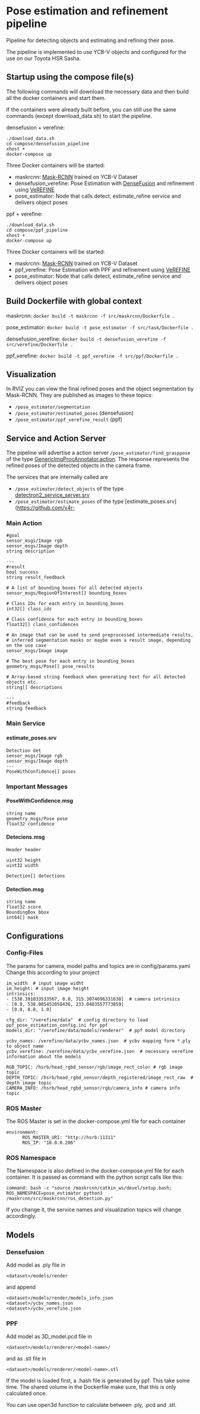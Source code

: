 # Pose estimation and refinement pipeline
Pipeline for detecting objects and estimating and refining their pose. 

The pipeline is implemented to use YCB-V objects and configured for the use on our Toyota HSR Sasha.

## Startup using the compose file(s)

The following commands will download the necessary data and then build all the docker containers and start them. 

If the containers were already built before, you can still use the same commands (except download_data.sh) to start the pipeline.

densefusion + verefine:
```
./download_data.sh
cd compose/densefusion_pipeline
xhost +
docker-compose up
```

Three Docker containers will be started:
- maskrcnn: [Mask-RCNN](https://github.com/matterport/Mask_RCNN) trained on YCB-V Dataset
- densefusion_verefine: Pose Estimation with [DenseFusion](https://github.com/j96w/DenseFusion) and refinement using [VeREFINE](https://github.com/dornik/verefine)
- pose_estimator: Node that calls detect, estimate_refine service and delivers object poses

ppf + verefine:
```
./download_data.sh
cd compose/ppf_pipeline
xhost +
docker-compose up
```

Three Docker containers will be started:
- maskrcnn: [Mask-RCNN](https://github.com/matterport/Mask_RCNN) trained on YCB-V Dataset
- ppf_verefine: Pose Estimation with PPF and refinement using [VeREFINE](https://github.com/dornik/verefine)
- pose_estimator: Node that calls detect, estimate_refine service and delivers object poses


## Build Dockerfile with global context

maskrcnn:
`docker build -t maskrcnn -f src/maskrcnn/Dockerfile .`

pose_estimator:
`docker build -t pose_estimator -f src/task/Dockerfile .`

densefusion_verefine:
`docker build -t densefusion_verefine -f src/verefine/Dockerfile .`

ppf_verefine:
`docker build -t ppf_verefine -f src/ppf/Dockerfile .`


## Visualization
In RVIZ you can view the final refined poses and the object segmentation by Mask-RCNN. 
They are published as images to these topics:
- ```/pose_estimator/segmentation```
- ```/pose_estimator/estimated_poses``` (densefusion)
- ```/pose_estimator/ppf_verefine_result``` (ppf)
 
## Service and Action Server
The pipeline will advertise a action server ```/pose_estimator/find_grasppose``` of the type [GenericImgProcAnnotator.action](https://github.com/v4r-tuwien/object_detector_msgs/blob/main/action/GenericImgProcAnnotator.action). The response represents the refined poses of the detected objects in the camera frame.

The services that are internally called are 
- ```/pose_estimator/detect_objects``` of the type [detectron2_service_server.srv](https://github.com/v4r-tuwien/object_detector_msgs/blob/main/srv/detectron2_service_server.srv) 
- ```/pose_estimator/estimate_poses``` of the type [estimate_poses.srv](https://github.com/v4r-

### Main Action
```
#goal
sensor_msgs/Image rgb
sensor_msgs/Image depth
string description

---
#result
bool success
string result_feedback

# A list of bounding boxes for all detected objects
sensor_msgs/RegionOfInterest[] bounding_boxes

# Class IDs for each entry in bounding_boxes
int32[] class_ids

# Class confidence for each entry in bounding_boxes
float32[] class_confidences

# An image that can be used to send preprocessed intermediate results,
# inferred segmentation masks or maybe even a result image, depending on the use case
sensor_msgs/Image image

# The best pose for each entry in bounding_boxes
geometry_msgs/Pose[] pose_results

# Array-based string feedback when generating text for all detected objects etc.
string[] descriptions

---
#feedback
string feedback
```

### Main Service

#### estimate_poses.srv
```
Detection det
sensor_msgs/Image rgb
sensor_msgs/Image depth
---
PoseWithConfidence[] poses
```

### Important Messages
#### PoseWithConfidence.msg
```
string name
geometry_msgs/Pose pose
float32 confidence
```

#### Detecions.msg
```
Header header

uint32 height
uint32 width

Detection[] detections
```

#### Detection.msg
```
string name
float32 score
BoundingBox bbox
int64[] mask
```

## Configurations
### Config-Files
The params for camera, model paths and topics are in config/params.yaml
Change this according to your project

```
im_width  # input image widht
im_height: # input image height
intrinsics:
- [538.391033533567, 0.0, 315.3074696331638]  # camera intrinsics
- [0.0, 538.085452058436, 233.0483557773859]
- [0.0, 0.0, 1.0]  

cfg_dir: "/verefine/data"  # config directory to load ppf_pose_estimation_config.ini for ppf
models_dir: "/verefine/data/models/renderer"  # ppf model directory

ycbv_names: /verefine/data/ycbv_names.json  # ycbv mapping form *.ply to object name
ycbv_verefine: /verefine/data/ycbv_verefine.json  # necessary verefine information about the models

RGB_TOPIC: /hsrb/head_rgbd_sensor/rgb/image_rect_color # rgb image topic
DEPTH_TOPIC: /hsrb/head_rgbd_sensor/depth_registered/image_rect_raw  # depth image topic
CAMERA_INFO: /hsrb/head_rgbd_sensor/rgb/camera_info # camera info topic
```

### ROS Master
The ROS Master is set in the docker-compose.yml file for each container 
```
environment:
      ROS_MASTER_URI: "http://hsrb:11311"
      ROS_IP: "10.0.0.206"
```
### ROS Namespace
The Namespace is also defined in the docker-compose.yml file for each container. It is passed as command with the python script calls like this:
```
command: bash -c "source /maskrcnn/catkin_ws/devel/setup.bash; ROS_NAMESPACE=pose_estimator python3 /maskrcnn/src/maskrcnn/ros_detection.py"
```

If you change it, the service names and visualization topics will change accordingly.

## Models

### Densefusion
Add model as .ply file in 
```
<dataset>/models/render
```
and append 
```
<dataset>/models/render/models_info.json
<dataset>/ycbv_names.json
<dataset>/ycbv_verefine.json
```

### PPF
Add model as 3D_model.pcd file in 
```
<dataset>/models/renderer/<model-name>/
```
and as .stl file in 
```
<dataset>/models/renderer/<model-name>.stl
```

If the model is loaded first, a .hash file is generated by ppf. This take some time. The shared volume in the Dockerfile make sure, that this is only calculated once. 

You can use open3d function to calculate between .ply, .pcd and .stl.

